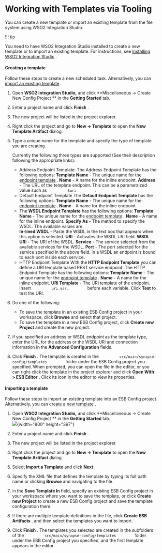 # Working with Templates via Tooling

You can create a new template or import an existing template from the
file system using WSO2 Integration Studio.

!!! tip

You need to have WSO2 Integration Studio installed to create a new
template or to import an existing template. For instructions, see
[Installing WSO2 Integration
Studio](https://docs.wso2.com/display/EI650/Installing+WSO2+Integration+Studio)
.


#### Creating a template

Follow these steps to create a new scheduled task. Alternatively, you
can [import an existing
template](#WorkingwithTemplatesviaTooling-import) .

1.  Open **WSO2 Integration Studio,** and click **Miscellaneous → Create
    New Config Project ** in the **Getting Started** tab.

2.  Enter a project name and click **Finish** .

3.  The new project will be listed in the project explorer.
4.  Right click the project and go to **New → Template** to open the
    **New Template Artifact** dialog.
5.  Type a unique name for the template and specify the type of template
    you are creating.

    Currently the following three types are supported (See their
    description following the appropriate links):

    -   Address Endpoint Template:
        The Address Endpoint Template has the following options:
        **Template Name** - The unique name for the [endpoint template](_Endpoint_Template_) .
       **Name** - A name for the inline endpoint.
        **Address** - The URL of the template endpoint. This can be a parametrized value such as `          $uri         ` .
    -   Default Endpoint Template
        The **Default Endpoint Template** has the following options:
        **Template Name** - The unique name for the [endpoint template](_Endpoint_Template_) .
        **Name** - A name for the inline endpoint.
    -   The **WSDL Endpoint Template** has the following options:
        **Template Name** - The unique name for the [endpoint template](_Endpoint_Template_) .
        **Name** - A name for the inline endpoint.
        **Specify As** - The method to specify the WSDL. The available values are:  
            **In-lined WSDL** - Paste the WSDL in the text box that appears
        when this option is selected.
           **URI** - Activates the WSDL URI field.
        **WSDL URI** - The URI of the WSDL.
        **Service** - The service selected from the available services for
    the WSDL.
        **Port** - The port selected for the service specified in the above
    field. In a WSDL an endpoint is bound to each port inside each
    service.
    -   HTTP Endpoint Template
        With the **HTTP Endpoint Template** you can define a URI template based REST service endpoint.
        The HTTP Endpoint Template has the following options:
        **Template Name** - The unique name for the [endpoint template](_Endpoint_Template_) .
        **Name** - A name for the inline endpoint.
        **URI Template** - The URI template of the endpoint. Insert `          uri.var.         ` before each variable. Click **Test** to test the URI.

6.  Do one of the following:  
    -   To save the template in an existing ESB Config project in your
        workspace, click **Browse** and select that project.
    -   To save the template in a new ESB Config project, click **Create
        new Project** and create the new project.
7.  If you specified an address or WSDL endpoint as the template type,
    enter the URL for the address or the WSDL URI and connection
    information in the **Advanced Configuration** fields.
8.  Click **Finish** . The template is created in the
    `          src/main/synapse-config/templates         ` folder under
    the ESB Config project you specified. When prompted, you can open
    the file in the editor, or you can right-click the template in the
    project explorer and click **Open With \> ESB Editor** . Click its
    icon in the editor to view its properties.

#### Importing a template

Follow these steps to import an existing template into an ESB Config
project. Alternatively, you can [create a new
template](#WorkingwithTemplatesviaTooling-CreateTemplate) .

1.  Open **WSO2 Integration Studio,** and click **Miscellaneous → Create
    New Config Project ** in the **Getting Started** tab.  
    ![](attachments/119131537/119133619.png){width="800" height="397"}

2.  Enter a project name and click **Finish** .

3.  The new project will be listed in the project explorer.
4.  Right click the project and go to **New → Template** to open the
    **New Template Artifact** dialog.
5.  Select **Import a Template** and click **Next** .
6.  Specify the XML file that defines the template by typing its full
    path name or clicking **Browse** and navigating to the file.
7.  In the **Save Template In** field, specify an existing ESB Config
    project in your workspace where you want to save the template, or
    click **Create new Project** to create a new ESB Config project and
    save the template configuration there.
8.  If there are multiple template definitions in the file, click
    **Create ESB Artifacts** , and then select the templates you want to
    import.
9.  Click **Finish** . The templates you selected are created in the
    subfolders of the
    `          src/main/synapse-config/templates         ` folder under
    the ESB Config project you specified, and the first template appears
    in the editor.
